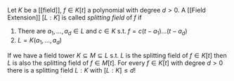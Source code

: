 Let $K$ be a [[field]], $f\in K[t]$ a polynomial with degree $d>0$. A [[Field Extension]] $[L:K]$ is called *splitting field* of $f$ if 

1. There are $a_1,\dots, a_d\in L$ and $c\in K$ s.t. $f = c(t-a_1)\dots (t-a_d)$ 
2. $L = K(a_1,\dots,a_d)$

If we have a field tower $K\subseteq M \subseteq L$ s.t. $L$ is the splitting field of $f\in K[t]$ then $L$ is also the splitting field of $f\in M[t]$.
For every $f\in K[t]$ with degree $d>0$ there is a splitting field $L:K$ with $[L:K]\leq d!$